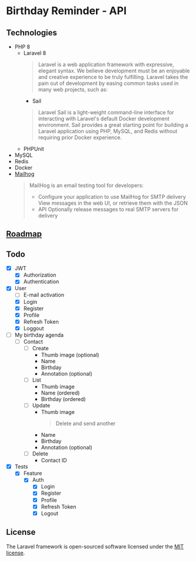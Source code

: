 # Birthday Reminder - API

## Technologies

- PHP 8
    - Laravel 8
      > Laravel is a web application framework with expressive, elegant syntax. We believe development must be an enjoyable and creative experience to be truly fulfilling. Laravel takes the pain out of development by easing common tasks used in many web projects, such as:
        - Sail
      > Laravel Sail is a light-weight command-line interface for interacting with Laravel's default Docker development environment. Sail provides a great starting point for building a Laravel application using PHP, MySQL, and Redis without requiring prior Docker experience.
    - PHPUnit
- MySQL
- Redis
- Docker
- [Mailhog](https://github.com/mailhog/MailHog)
  > MailHog is an email testing tool for developers:
  > - Configure your application to use MailHog for SMTP delivery View messages in the web UI, or retrieve them with the JSON
  > - API Optionally release messages to real SMTP servers for delivery

## [Roadmap](./documentation/Roadmap.md)

## Todo

- [x] JWT
    - [x] Authorization
    - [x] Authentication
- [x] User
    - [ ] E-mail activation
    - [x] Login
    - [x] Register
    - [x] Profile
    - [x] Refresh Token
    - [x] Loggout
- [ ] My birthday agenda
    - [ ] Contact
        - [ ] Create
            - Thumb image (optional)
            - Name
            - Birthday
            - Annotation (optional)
        - [ ] List
            - Thumb image
            - Name (ordered)
            - Birthday (ordered)
        - [ ] Update
            - Thumb image
              > Delete and send another
            - Name
            - Birthday
            - Annotation (optional)
        - [ ] Delete
            - Contact ID
- [x] Tests
    - [x] Feature
        - [x] Auth
            - [x] Login
            - [x] Register
            - [x] Profile
            - [x] Refresh Token
            - [x] Logout

## License

The Laravel framework is open-sourced software licensed under the [MIT license](https://opensource.org/licenses/MIT).

